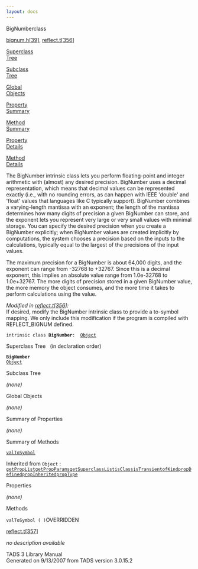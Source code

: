 ```yaml
---
layout: docs
---
```

<span class="title">BigNumber</span><span class="type">class</span>

[bignum.h](../file/bignum.h.html)\[[39](../source/bignum.h.html#39)\],
[reflect.t](../file/reflect.t.html)\[[356](../source/reflect.t.html#356)\]

[Superclass  
Tree](#_SuperClassTree_)

[Subclass  
Tree](#_SubClassTree_)

[Global  
Objects](#_ObjectSummary_)

[Property  
Summary](#_PropSummary_)

[Method  
Summary](#_MethodSummary_)

[Property  
Details](#_Properties_)

[Method  
Details](#_Methods_)



The BigNumber intrinsic class lets you perform floating-point and
integer arithmetic with (almost) any desired precision. BigNumber uses a
decimal representation, which means that decimal values can be
represented exactly (i.e., with no rounding errors, as can happen with
IEEE 'double' and 'float' values that languages like C typically
support). BigNumber combines a varying-length mantissa with an exponent;
the length of the mantissa determines how many digits of precision a
given BigNumber can store, and the exponent lets you represent very
large or very small values with minimal storage. You can specify the
desired precision when you create a BigNumber explicitly; when BigNumber
values are created implicitly by computations, the system chooses a
precision based on the inputs to the calculations, typically equal to
the largest of the precisions of the input values.

The maximum precision for a BigNumber is about 64,000 digits, and the
exponent can range from -32768 to +32767. Since this is a decimal
exponent, this implies an absolute value range from 1.0e-32768 to
1.0e+32767. The more digits of precision stored in a given BigNumber
value, the more memory the object consumes, and the more time it takes
to perform calculations using the value.

*Modified in
[reflect.t](../file/reflect.t.html)\[[356](../source/reflect.t.html#356)\]:*  
If desired, modify the BigNumber intrinsic class to provide a to-symbol
mapping. We only include this modification if the program is compiled
with REFLECT_BIGNUM defined.

`intrinsic class `**`BigNumber`**` :   `[`Object`](../object/Object1.html)



<span id="_SuperClassTree_"></span>



<span class="hdln">Superclass Tree</span>   (in declaration order)



**`BigNumber`**  
[`Object`](../object/Object1.html)  
<span id="_SubClassTree_"></span>



<span class="hdln">Subclass Tree</span>  



*(none)* <span id="_ObjectSummary_"></span>



<span class="hdln">Global Objects</span>  



*(none)* <span id="_PropSummary_"></span>



<span class="hdln">Summary of Properties</span>  







*(none)* <span id="_MethodSummary_"></span>



<span class="hdln">Summary of Methods</span>  



[`valToSymbol`](#valToSymbol)

Inherited from `Object` :  
[`getPropList`](../object/Object1.html#getPropList)[`getPropParams`](../object/Object1.html#getPropParams)[`getSuperclassList`](../object/Object1.html#getSuperclassList)[`isClass`](../object/Object1.html#isClass)[`isTransient`](../object/Object1.html#isTransient)[`ofKind`](../object/Object1.html#ofKind)[`propDefined`](../object/Object1.html#propDefined)[`propInherited`](../object/Object1.html#propInherited)[`propType`](../object/Object1.html#propType)

<span id="_Properties_"></span>



<span class="hdln">Properties</span>  



*(none)* <span id="_Methods_"></span>



<span class="hdln">Methods</span>  



<span id="valToSymbol"></span>

`valToSymbol ( )`<span class="rem">OVERRIDDEN</span>

[reflect.t](../file/reflect.t.html)\[[357](../source/reflect.t.html#357)\]



*no description available*





TADS 3 Library Manual  
Generated on 9/13/2007 from TADS version 3.0.15.2


